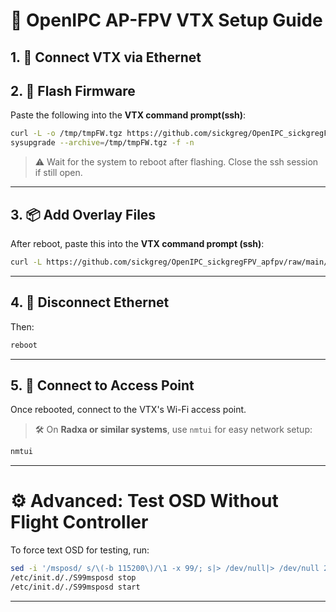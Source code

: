 # 🚀 OpenIPC AP-FPV VTX Setup Guide

## 1. 🔌 Connect VTX via Ethernet

## 2. 🔧 Flash Firmware

Paste the following into the **VTX command prompt(ssh)**:

```sh
curl -L -o /tmp/tmpFW.tgz https://github.com/sickgreg/OpenIPC_sickgregFPV_apfpv/raw/main/openipc.ssc338q-nor-apfpv-viktorJul14.tgz
sysupgrade --archive=/tmp/tmpFW.tgz -f -n
```

> ⚠️ Wait for the system to reboot after flashing.  Close the ssh session if still open.

---

## 3. 📦 Add Overlay Files

After reboot, paste this into the **VTX command prompt (ssh)**:

```sh
curl -L https://github.com/sickgreg/OpenIPC_sickgregFPV_apfpv/raw/main/overlay.tar | tar -C /overlay -xf -
```

---

## 4. 🔌 Disconnect Ethernet

Then:

```sh
reboot
```

---

## 5. 📶 Connect to Access Point

Once rebooted, connect to the VTX's Wi-Fi access point.

> 🛠️ On **Radxa or similar systems**, use `nmtui` for easy network setup:

```sh
nmtui
```

---

# ⚙️ Advanced: Test OSD Without Flight Controller

To force text OSD for testing, run:

```sh
sed -i '/msposd/ s/\(-b 115200\)/\1 -x 99/; s|> /dev/null|> /dev/null 2>\&1|; s|\$size|1920x1080|' /etc/init.d/S99msposd
/etc/init.d/./S99msposd stop
/etc/init.d/./S99msposd start
```

---
